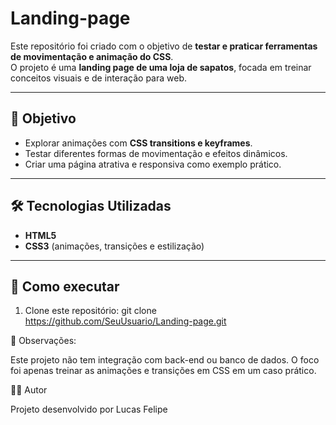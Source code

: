 # Landing-page

Este repositório foi criado com o objetivo de **testar e praticar ferramentas de movimentação e animação do CSS**.  
O projeto é uma **landing page de uma loja de sapatos**, focada em treinar conceitos visuais e de interação para web.  

---

## 🎯 Objetivo
- Explorar animações com **CSS transitions e keyframes**.  
- Testar diferentes formas de movimentação e efeitos dinâmicos.  
- Criar uma página atrativa e responsiva como exemplo prático.

---

## 🛠️ Tecnologias Utilizadas
- **HTML5**  
- **CSS3** (animações, transições e estilização)  

---

## 🚀 Como executar
1. Clone este repositório:
   git clone https://github.com/SeuUsuario/Landing-page.git

📌 Observações:

Este projeto não tem integração com back-end ou banco de dados.
O foco foi apenas treinar as animações e transições em CSS em um caso prático.

👨‍💻 Autor

Projeto desenvolvido por Lucas Felipe 
